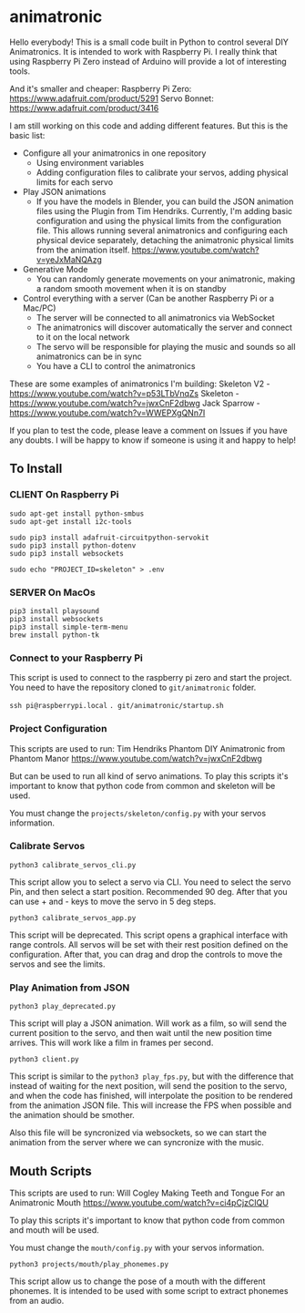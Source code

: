 # animatronic
Hello everybody!
This is a small code built in Python to control several DIY Animatronics. It is intended to work with Raspberry Pi.
I really think that using Raspberry Pi Zero instead of Arduino will provide a lot of interesting tools.

And it's smaller and cheaper:
Raspberry Pi Zero: https://www.adafruit.com/product/5291
Servo Bonnet: https://www.adafruit.com/product/3416

I am still working on this code and adding different features. But this is the basic list:

- Configure all your animatronics in one repository
    - Using environment variables
    - Adding configuration files to calibrate your servos, adding physical limits for each servo
- Play JSON animations
    - If you have the models in Blender, you can build the JSON animation files using the Plugin from Tim Hendriks.
      Currently, I'm adding basic configuration and using the physical limits from the configuration file.
      This allows running several animatronics and configuring each physical device separately,
      detaching the animatronic physical limits from the animation itself.
      https://www.youtube.com/watch?v=yeJxMaNQAzg
- Generative Mode
    - You can randomly generate movements on your animatronic, making a random smooth movement when it is on standby
- Control everything with a server (Can be another Raspberry Pi or a Mac/PC)
    - The server will be connected to all animatronics via WebSocket
    - The animatronics will discover automatically the server and connect to it on the local network
    - The servo will be responsible for playing the music and sounds so all animatronics can be in sync
    - You have a CLI to control the animatronics

These are some examples of animatronics I'm building:
Skeleton V2 - https://www.youtube.com/watch?v=p53LTbVnqZs
Skeleton - https://www.youtube.com/watch?v=jwxCnF2dbwg
Jack Sparrow - https://www.youtube.com/watch?v=WWEPXgQNn7I

If you plan to test the code, please leave a comment on Issues if you have any doubts. I will be happy to know if someone is using it and happy to help!


## To Install

### CLIENT On Raspberry Pi

```
sudo apt-get install python-smbus
sudo apt-get install i2c-tools

sudo pip3 install adafruit-circuitpython-servokit
sudo pip3 install python-dotenv
sudo pip3 install websockets

sudo echo "PROJECT_ID=skeleton" > .env
```

### SERVER On MacOs

```
pip3 install playsound
pip3 install websockets
pip3 install simple-term-menu
brew install python-tk
```

### Connect to your Raspberry Pi

This script is used to connect to the raspberry pi zero and start the project.
You need to have the repository cloned to `git/animatronic` folder.

`ssh pi@raspberrypi.local`
`. git/animatronic/startup.sh`

### Project Configuration

This scripts are used to run:
    Tim Hendriks
    Phantom DIY Animatronic from Phantom Manor
    https://www.youtube.com/watch?v=jwxCnF2dbwg

But can be used to run all kind of servo animations.
To play this scripts it's important to know that python code from common and skeleton will be used.

You must change the `projects/skeleton/config.py` with your servos information.


### Calibrate Servos
`python3 calibrate_servos_cli.py`

This script allow you to select a servo via CLI.
You need to select the servo Pin, and then select a start position. Recommended 90 deg. After that you can use + and - keys to move the servo in 5 deg steps.


`python3 calibrate_servos_app.py`

This script will be deprecated.
This script opens a graphical interface with range controls. All servos will be set with their rest position defined on the configuration.
After that, you can drag and drop the controls to move the servos and see the limits.

### Play Animation from JSON
`python3 play_deprecated.py`

This script will play a JSON animation. Will work as a film, so will send the current position to the servo, and then wait until the new position time arrives. This will work like a film in frames per second.


`python3 client.py`

This script is similar to the `python3 play_fps.py`, but with the difference that instead of waiting for the next position, will send the position to the servo, and when the code has finished, will interpolate the position to be rendered from the animation JSON file. This will increase the FPS when possible and the animation should be smother.

Also this file will be syncronized via websockets, so we can start the animation from the server where we can syncronize with the music.


## Mouth Scripts

This scripts are used to run:
    Will Cogley
    Making Teeth and Tongue For an Animatronic Mouth
    https://www.youtube.com/watch?v=ci4pCjzCIQU

To play this scripts it's important to know that python code from common and mouth will be used.

You must change the `mouth/config.py` with your servos information.

`python3 projects/mouth/play_phonemes.py`

This script allow us to change the pose of a mouth with the different phonemes. It is intended to be used with some script to extract phonemes from an audio.
